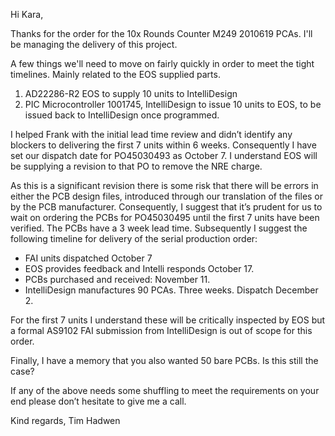 
Hi Kara,

Thanks for the order for the 10x Rounds Counter M249 2010619 PCAs. I'll be managing the delivery of this project.

A few things we'll need to move on fairly quickly in order to meet the tight timelines. Mainly related to the EOS supplied parts.
1. AD22286-R2 EOS to supply 10 units to IntelliDesign
2. PIC Microcontroller 1001745, IntelliDesign to issue 10 units to EOS, to be issued back to IntelliDesign once programmed.

I helped Frank with the initial lead time review and didn’t identify any blockers to delivering the first 7 units within 6 weeks. Consequently I have set our dispatch date for PO45030493 as October 7. I understand EOS will be supplying a revision to that PO to remove the NRE charge.

As this is a significant revision there is some risk that there will be errors in either the PCB design files, introduced through our translation of the files or by the PCB manufacturer. Consequently, I suggest that it’s prudent for us to wait on ordering the PCBs for PO45030495 until the first 7 units have been verified. The PCBs have a 3 week lead time. Subsequently I suggest the following timeline for delivery of the serial production order:

- FAI units dispatched October 7
- EOS provides feedback and Intelli responds October 17.
- PCBs purchased and received: November 11.
- IntelliDesign manufactures 90 PCAs. Three weeks. Dispatch December 2.

For the first 7 units I understand these will be critically inspected by EOS but a formal AS9102 FAI submission from IntelliDesign is out of scope for this order.

Finally, I have a memory that you also wanted 50 bare PCBs. Is this still the case?

If any of the above needs some shuffling to meet the requirements on your end please don’t hesitate to give me a call.

Kind regards,
Tim Hadwen